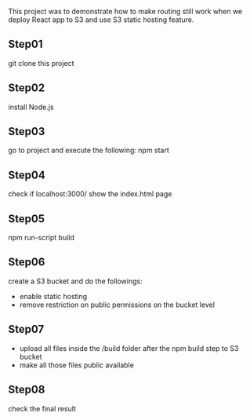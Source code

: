This project was to demonstrate how to make routing still work when we deploy React app to S3 and use S3 static hosting feature.

## Step01 
git clone this project

## Step02
install Node.js 

## Step03 
go to project and execute the following: 
npm start

## Step04
check if localhost:3000/ show the index.html page

## Step05
npm run-script build

## Step06 
create a S3 bucket and do the followings: 
* enable static hosting
* remove restriction on public permissions on the bucket level

## Step07
* upload all files inside the /build folder after the npm build step to S3 bucket 
* make all those files public available 

## Step08 
check the final result

